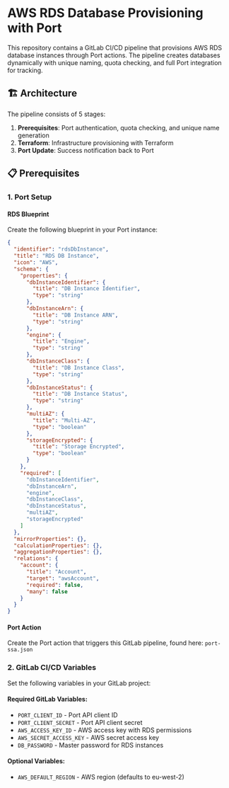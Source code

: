 # AWS RDS Database Provisioning with Port

This repository contains a GitLab CI/CD pipeline that provisions AWS RDS database instances through Port actions. The pipeline creates databases dynamically with unique naming, quota checking, and full Port integration for tracking.

## 🏗️ Architecture

The pipeline consists of 5 stages:
1. **Prerequisites**: Port authentication, quota checking, and unique name generation
2. **Terraform**: Infrastructure provisioning with Terraform
3. **Port Update**: Success notification back to Port

## 📋 Prerequisites

### 1. Port Setup

#### RDS Blueprint
Create the following blueprint in your Port instance:

```json
{
  "identifier": "rdsDbInstance",
  "title": "RDS DB Instance",
  "icon": "AWS",
  "schema": {
    "properties": {
      "dbInstanceIdentifier": {
        "title": "DB Instance Identifier",
        "type": "string"
      },
      "dbInstanceArn": {
        "title": "DB Instance ARN",
        "type": "string"
      },
      "engine": {
        "title": "Engine",
        "type": "string"
      },
      "dbInstanceClass": {
        "title": "DB Instance Class",
        "type": "string"
      },
      "dbInstanceStatus": {
        "title": "DB Instance Status",
        "type": "string"
      },
      "multiAZ": {
        "title": "Multi-AZ",
        "type": "boolean"
      },
      "storageEncrypted": {
        "title": "Storage Encrypted",
        "type": "boolean"
      }
    },
    "required": [
      "dbInstanceIdentifier",
      "dbInstanceArn", 
      "engine",
      "dbInstanceClass",
      "dbInstanceStatus",
      "multiAZ",
      "storageEncrypted"
    ]
  },
  "mirrorProperties": {},
  "calculationProperties": {},
  "aggregationProperties": {},
  "relations": {
    "account": {
      "title": "Account",
      "target": "awsAccount",
      "required": false,
      "many": false
    }
  }
}
```

#### Port Action
Create the Port action that triggers this GitLab pipeline, found here: `port-ssa.json`

### 2. GitLab CI/CD Variables

Set the following variables in your GitLab project:

#### Required GitLab Variables:
- `PORT_CLIENT_ID` - Port API client ID
- `PORT_CLIENT_SECRET` - Port API client secret  
- `AWS_ACCESS_KEY_ID` - AWS access key with RDS permissions
- `AWS_SECRET_ACCESS_KEY` - AWS secret access key
- `DB_PASSWORD` - Master password for RDS instances

#### Optional Variables:
- `AWS_DEFAULT_REGION` - AWS region (defaults to eu-west-2)

